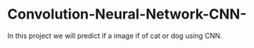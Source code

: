 # Convolution-Neural-Network-CNN-
In this project we will predict if a image if of cat or dog using CNN.

